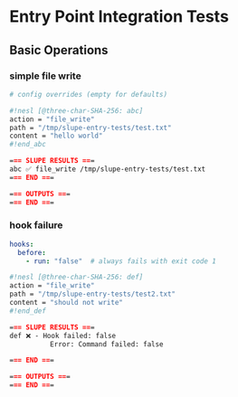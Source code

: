 # Entry Point Integration Tests

## Basic Operations

### simple file write

```yaml
# config overrides (empty for defaults)
```

```sh nesl
#!nesl [@three-char-SHA-256: abc]
action = "file_write"
path = "/tmp/slupe-entry-tests/test.txt"
content = "hello world"
#!end_abc
```

```md
=== SLUPE RESULTS ===
abc ✅ file_write /tmp/slupe-entry-tests/test.txt
=== END ===

=== OUTPUTS ===
=== END ===
```

### hook failure

```yaml
hooks:
  before:
    - run: "false"  # always fails with exit code 1
```

```sh nesl
#!nesl [@three-char-SHA-256: def]
action = "file_write"
path = "/tmp/slupe-entry-tests/test2.txt"
content = "should not write"
#!end_def
```

```md
=== SLUPE RESULTS ===
def ❌ - Hook failed: false
          Error: Command failed: false

=== END ===

=== OUTPUTS ===
=== END ===
```